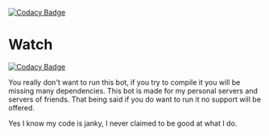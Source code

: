 [![Codacy Badge](https://api.codacy.com/project/badge/Grade/0588c343f5514f0ebdd8e2b67cbd47fb)](https://www.codacy.com/app/swvn10/Watch?utm_source=github.com&amp;utm_medium=referral&amp;utm_content=swvn9/Watch&amp;utm_campaign=Badge_Grade)

# Watch

[![Codacy Badge](https://api.codacy.com/project/badge/Grade/0588c343f5514f0ebdd8e2b67cbd47fb)](https://www.codacy.com/app/swvn10/Watch?utm_source=github.com&utm_medium=referral&utm_content=swvn9/Watch&utm_campaign=badger)

You really don't want to run this bot, if you try to compile it you will be missing many dependencies.
This bot is made for my personal servers and servers of friends. That being said if you do want to run it no support will be offered.

Yes I know my code is janky, I never claimed to be good at what I do.
